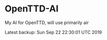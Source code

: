 # OpenTTD-AI
My AI for OpenTTD, will use primarily air

Latest backup: Sun Sep 22 22:30:01 UTC 2019
